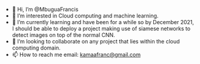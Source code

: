 - 👋 Hi, I’m @MbuguaFrancis
- 👀 I’m interested in Cloud computing and machine learning.
- 🌱 I’m currently learning and have been for a while so by December 2021, I should be able to deploy a project making use of siamese networks to detect images on top of the normal CNN.
- 💞️ I’m looking to collaborate on any project that lies within the cloud computing domain. 
- 📫 How to reach me email: kamaafranc@gmail.com

<!---
MbuguaFrancis/MbuguaFrancis is a ✨ special ✨ repository because its `README.md` (this file) appears on your GitHub profile.
You can click the Preview link to take a look at your changes.
--->
